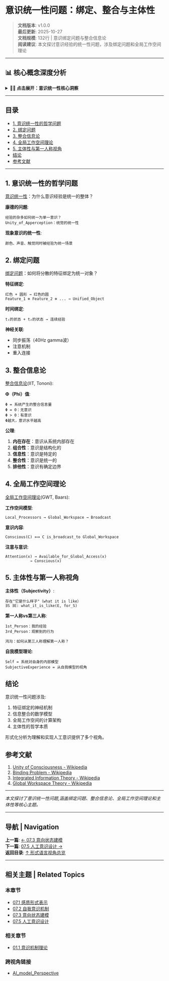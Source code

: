 # 意识统一性问题：绑定、整合与主体性

> **文档版本**: v1.0.0  
> **最后更新**: 2025-10-27  
> **文档规模**: 132行 | 意识绑定问题与整合信息论  
> **阅读建议**: 本文探讨意识经验的统一性问题，涉及绑定问题和全局工作空间理论

---

## 📊 核心概念深度分析

<details>
<summary><b>🔗🌐 点击展开：意识统一性核心洞察</b></summary>

**终极洞察**: 意识统一性：为何多样感觉整合为单一体验？核心问题：①绑定问题（Binding Problem）：颜色+形状+运动如何绑定为统一对象？神经同步假说（40Hz振荡）②主体统一性：多个感官→单一主体③时间统一性：离散神经事件→连续体验流④跨模态统一：视觉+听觉+触觉如何融合？。理论：①IIT整合信息论（Tononi）：意识=不可分解的整合信息Φ，最大不可归约因果结构②GWT全局工作空间（Baars/Dehaene）：意识=广播到全局工作区，竞争进入意识③注意图式理论（Graziano）：意识=对注意的内部模型。康德统觉统一性：先验自我统一经验杂多。形式化：①融合算子：E₁⊕E₂=统一体验②拓扑连通性：意识空间连通③群作用：对称性保持统一。分裂脑实验（Sperry）：切断胼胝体→两个意识中心？挑战：如何测量统一性？关键：意识统一性=结构整合+功能协调+现象学统一。

</details>

---

## 目录

- [1. 意识统一性的哲学问题](#1-意识统一性的哲学问题)
- [2. 绑定问题](#2-绑定问题)
- [3. 整合信息论](#3-整合信息论)
- [4. 全局工作空间理论](#4-全局工作空间理论)
- [5. 主体性与第一人称视角](#5-主体性与第一人称视角)
- [结论](#结论)
- [参考文献](#参考文献)

---

## 1. 意识统一性的哲学问题

[意识统一性](https://en.wikipedia.org/wiki/Unity_of_consciousness)：为什么意识经验是统一的整体？

**康德的问题**:
```
经验的杂多如何统一为单一意识？
Unity_of_Apperception：统觉的统一性
```

**现象意识的统一性**:
```
颜色、声音、触觉同时被经验为统一场景
```

## 2. 绑定问题

[绑定问题](https://en.wikipedia.org/wiki/Binding_problem)：如何将分散的特征绑定为统一对象？

**特征绑定**:
```
红色 + 圆形 → 红色的圆
Feature_1 ⊗ Feature_2 ⊗ ... → Unified_Object
```

**时间绑定**:
```
t₁的状态 + t₂的状态 → 连续经验
```

**神经关联**:
- 同步振荡（40Hz gamma波）
- 注意机制
- 重入连接

## 3. 整合信息论

[整合信息论](https://en.wikipedia.org/wiki/Integrated_information_theory)(IIT, Tononi):

**Φ（Phi）值**:
```
Φ = 系统产生的整合信息量
Φ = 0：无意识
Φ > 0：有意识
Φ越大，意识水平越高
```

**公理**:
1. **内在存在**：意识从系统内部存在
2. **组合性**：意识是结构化的
3. **信息性**：意识是特定的
4. **整合性**：意识是统一的
5. **排他性**：意识有确定边界

## 4. 全局工作空间理论

[全局工作空间理论](https://en.wikipedia.org/wiki/Global_workspace_theory)(GWT, Baars):

**工作空间模型**:
```
Local_Processors → Global_Workspace → Broadcast
```

**意识内容**:
```
Conscious(C) ⟺ C is_broadcast_to Global_Workspace
```

**注意与意识**:
```
Attention(x) → Available_for_Global_Access(x)
           → Conscious(x)
```

## 5. 主体性与第一人称视角

**主体性（Subjectivity）**:
```
存在"它是什么样子"（what it is like）
∃S ∃E: what_it_is_like(E, for_S)
```

**第一人称vs第三人称**:
```
1st_Person：我的经验
3rd_Person：观察到的行为

鸿沟：如何从第三人称理解第一人称？
```

**自我模型理论**:
```
Self = 系统对自身的内部模型
SubjectiveExperience = 从自我模型的视角
```

## 结论

意识统一性问题涉及:
1. 特征绑定的神经机制
2. 信息整合的数学模型
3. 全局工作空间的计算架构
4. 主体性的哲学本质

形式化分析为理解和实现人工意识提供了多个视角。

## 参考文献

1. [Unity of Consciousness - Wikipedia](https://en.wikipedia.org/wiki/Unity_of_consciousness)
2. [Binding Problem - Wikipedia](https://en.wikipedia.org/wiki/Binding_problem)
3. [Integrated Information Theory - Wikipedia](https://en.wikipedia.org/wiki/Integrated_information_theory)
4. [Global Workspace Theory - Wikipedia](https://en.wikipedia.org/wiki/Global_workspace_theory)

---

*本文探讨了意识统一性问题,涵盖绑定问题、整合信息论、全局工作空间理论和主体性等核心主题。*

---

## 导航 | Navigation

**上一篇**: [← 07.3 意向状态建模](./07.3_Intentional_States_Modeling.md)  
**下一篇**: [07.5 人工意识设计 →](./07.5_Artificial_Consciousness_Design.md)  
**返回目录**: [↑ 形式语言视角总览](../README.md)

---

## 相关主题 | Related Topics

### 本章节
- [07.1 感质形式表示](./07.1_Qualia_Formal_Representation.md)
- [07.2 自我意识机制](./07.2_Self_Awareness_Mechanisms.md)
- [07.3 意向状态建模](./07.3_Intentional_States_Modeling.md)
- [07.5 人工意识设计](./07.5_Artificial_Consciousness_Design.md)

### 相关章节
- [01.1 意识机制理论](../01_Philosophical_Foundations/01.1_Consciousness_Mechanism_Theory.md)

### 跨视角链接
- [AI_model_Perspective](../../AI_model_Perspective/README.md)

